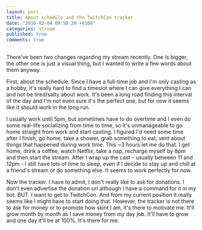 ```yaml
---
layout: post
title: About schedule and the TwitchCon tracker
date: "2016-02-04 09:58:20 +0100"
categories: stream
published: true
comments: true
---
```


There've been two changes regarding my stream recently. One is bigger, the other one is just a visual thing, but I wanted to write a few words about them anyway.

First, about the schedule. Since I have a full-time job and I'm only casting as a hobby, it's really hard to find a timeslot where I can give everything I can and not be tired/salty about work. It's been a long road finding this interval of the day and I'm not even sure it's the perfect one, but for now it seems like it should work in the long run.

I usually work until 5pm, but sometimes have to do overtime and I even do some real-life socializing from time to time, so it's unmanageable to go home straight from work and start casting. I figured I'd need some time after I finish, go home, take a shower, grab something to eat, vent about things that happened during work time. This ~3 hours let me do that. I get home, drink a coffee, watch Netflix, take a nap, recharge myself by 8pm and then start the stream. After I wrap up the cast - usually between 11 and 12pm - I still have lots of time to sleep, even if I decide to stay up and chill at a friend's stream or do something else. It seems to work perfectly for now.

Now the tracker. I have to admit, I don't really like to ask for donations. I don't even advertise the donation url although I have a command for it in my bot. BUT. I want to get to TwitchCon. And from my current position it really seems like I might have to start doing that. However, the tracker is not there to ask for money or to promote how skint I am, it's there to motivate me. It'll grow month by month as I save money from my day job. It'll have to grow and one day it'll be at 100%. It's there for me.
